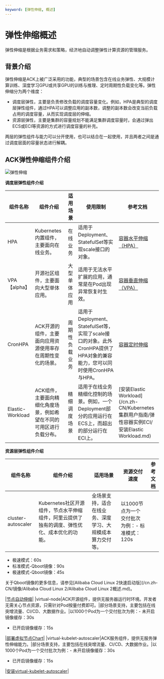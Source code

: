 ```yaml
---
keyword: [弹性伸缩, 概述]
---
```


# 弹性伸缩概述

弹性伸缩是根据业务需求和策略，经济地自动调整弹性计算资源的管理服务。

## 背景介绍

弹性伸缩是ACK上被广泛采用的功能，典型的场景包含在线业务弹性、大规模计算训练、深度学习GPU或共享GPU的训练与推理、定时周期性负载变化等。弹性伸缩分为两个维度：

-   调度层弹性，主要是负责修改负载的调度容量变化。例如，HPA是典型的调度层弹性组件，通过HPA可以调整应用的副本数，调整的副本数会改变当前负载占用的调度容量，从而实现调度层的伸缩。
-   资源层弹性，主要是集群的容量规划不能满足集群调度容量时，会通过弹出ECS或ECI等资源的方式进行调度容量的补充。

两层的弹性组件与能力可以分开使用，也可以结合在一起使用，并且两者之间是通过调度层面的容量状态进行解耦。

## ACK弹性伸缩组件介绍

![弹性伸缩](https://static-aliyun-doc.oss-accelerate.aliyuncs.com/assets/img/zh-CN/7006659951/p134711.png)

**调度层弹性组件介绍**

|组件名称|组件介绍|适用场景|使用限制|参考文档|
|----|----|----|----|----|
|HPA|Kubernetes内置组件，主要面向在线业务。|在线业务|适用于Deployment、StatefulSet等实现scale接口的对象。|[容器水平伸缩（HPA）](/cn.zh-CN/Kubernetes集群用户指南/弹性伸缩/容器水平伸缩（HPA）.md)|
|VPA【alpha】|开源社区组件，主要面向大型单体应用。|大型单体应用|适用于无法水平扩展的应用，通常是在Pod出现异常恢复时生效。|[容器垂直伸缩（VPA）](/cn.zh-CN/Kubernetes集群用户指南/弹性伸缩/容器垂直伸缩（VPA）.md)|
|CronHPA|ACK开源的组件，主要面向应用资源使用率存在周期性变化的场景。|周期性负载业务|适用于Deployment、StatefulSet等，实现了scale接口的对象。此外CronHPA提供了HPA对象的兼容能力，您可以同时使用CronHPA与HPA。|[容器定时伸缩](/cn.zh-CN/Kubernetes集群用户指南/弹性伸缩/容器定时伸缩.md)|
|Elastic-Workload|ACK组件，主要面向精细化角度场景，例如希望在不同的可用区进行负载分布。|精细调度场景|适用于在线业务精细化控制的场景。例如，一个Deployment部分的应用运行在ECS上，而超出的部分运行在ECI上。|[安装Elastic Workload](/cn.zh-CN/Kubernetes集群用户指南/弹性容器实例ECI/安装Elastic Workload.md)|

**资源层弹性组件介绍**

|组件名称|组件介绍|适用场景|资源交付速度|参考文档|
|----|----|----|------|----|
|cluster-autoscaler|Kubernetes社区开源组件，节点水平伸缩组件，阿里云提供了独有的调度、弹性优化、成本优化的功能。|全场景支持，适合在线业务、深度学习、大规模成本算力交付等。|以1000节点为一个交付批次为例：-   标准模式：120s
-   极速模式：60s
-   标准模式-Qboot镜像：90s
-   极速模式-Qboot镜像：45s

关于Qboot镜像的更多信息，请参见[Alibaba Cloud Linux 2快速启动版](/cn.zh-CN/镜像/Alibaba Cloud Linux 2/Alibaba Cloud Linux 2概述.md)。


|[节点自动伸缩](/cn.zh-CN/Kubernetes集群用户指南/弹性伸缩/节点自动伸缩.md)|
|virtual-node|ACK开源组件，提供无服务器运行时环境。开发者无需关心节点资源，只需针对Pod按量付费即可。|部分场景支持，主要包括在线突增流量、CI/CD、大数据作业。|以1000个Pod为一个交付批次为例：-   未开启镜像缓存：30s
-   已开启镜像缓存：15s

|[部署虚拟节点Chart](/cn.zh-CN/Kubernetes集群用户指南/弹性容器实例ECI/部署虚拟节点Chart.md)|
|virtual-kubelet-autoscaler|ACK服务组件，提供无服务弹性伸缩能力。|部分场景支持，主要包括在线突增流量、CI/CD、大数据作业。|以1000个Pod为一个交付批次为例：-   未开启镜像缓存：30s
-   已开启镜像缓存：15s

|[安装virtual-kubelet-autoscaler](/cn.zh-CN/Kubernetes集群用户指南/弹性容器实例ECI/安装virtual-kubelet-autoscaler.md)|

